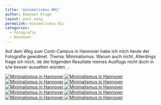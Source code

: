 ```yaml
---
title: 'minimalismus #01'
author: Emanuel Kluge
layout: post.swig
permalink: minimalismus-01/
categories:
  - Fotografie
  - Hannover
---
```


Auf dem Weg zum Conti-Campus in Hannover habe ich mich heute der Fotografie gewidmet. Thema: Minimalismus. Warum auch nicht. Allerdings frage ich mich, ob die folgenden Resultate meines Ausflugs nicht doch in s/w besser aussehen würden &hellip;

<a href="/archive/wp-content/uploads/2010/05/minimalismus-hannover-06.jpg" rel="lightbox">
  <noscript data-src="/archive/wp-content/uploads/2010/05/minimalismus-hannover-06-480x319.jpg" data-alt="Minimalismus in Hannover">
<img src="/archive/wp-content/uploads/2010/05/minimalismus-hannover-06-480x319.jpg" alt="Minimalismus in Hannover">
</noscript>
</a>

<a href="/archive/wp-content/uploads/2010/05/minimalismus-hannover-01.jpg" rel="lightbox">
  <noscript data-src="/archive/wp-content/uploads/2010/05/minimalismus-hannover-01-480x319.jpg" data-alt="Minimalismus in Hannover">
<img src="/archive/wp-content/uploads/2010/05/minimalismus-hannover-01-480x319.jpg" alt="Minimalismus in Hannover">
</noscript>
</a>

<a href="/archive/wp-content/uploads/2010/05/minimalismus-hannover-02.jpg" rel="lightbox">
  <noscript data-src="/archive/wp-content/uploads/2010/05/minimalismus-hannover-02-480x319.jpg" data-alt="Minimalismus in Hannover">
<img src="/archive/wp-content/uploads/2010/05/minimalismus-hannover-02-480x319.jpg" alt="Minimalismus in Hannover">
</noscript>
</a>

<a href="/archive/wp-content/uploads/2010/05/minimalismus-hannover-03.jpg" rel="lightbox">
  <noscript data-src="/archive/wp-content/uploads/2010/05/minimalismus-hannover-03-480x319.jpg" data-alt="Minimalismus in Hannover">
<img src="/archive/wp-content/uploads/2010/05/minimalismus-hannover-03-480x319.jpg" alt="Minimalismus in Hannover">
</noscript>
</a>

<a href="/archive/wp-content/uploads/2010/05/minimalismus-hannover-04.jpg" rel="lightbox">
  <noscript data-src="/archive/wp-content/uploads/2010/05/minimalismus-hannover-04-480x319.jpg" data-alt="Minimalismus in Hannover">
<img src="/archive/wp-content/uploads/2010/05/minimalismus-hannover-04-480x319.jpg" alt="Minimalismus in Hannover">
</noscript>
</a>

<a href="/archive/wp-content/uploads/2010/05/minimalismus-hannover-05.jpg" rel="lightbox">
  <noscript data-src="/archive/wp-content/uploads/2010/05/minimalismus-hannover-05-480x319.jpg" data-alt="Minimalismus in Hannover">
<img src="/archive/wp-content/uploads/2010/05/minimalismus-hannover-05-480x319.jpg" alt="Minimalismus in Hannover">
</noscript>
</a>

<a href="/archive/wp-content/uploads/2010/05/minimalismus-hannover-07.jpg" rel="lightbox">
  <noscript data-src="/archive/wp-content/uploads/2010/05/minimalismus-hannover-07-480x319.jpg" data-alt="Minimalismus in Hannover">
<img src="/archive/wp-content/uploads/2010/05/minimalismus-hannover-07-480x319.jpg" alt="Minimalismus in Hannover">
</noscript>
</a>

<a href="/archive/wp-content/uploads/2010/05/minimalismus-hannover-08.jpg" rel="lightbox">
  <noscript data-src="/archive/wp-content/uploads/2010/05/minimalismus-hannover-08-480x319.jpg" data-alt="Minimalismus in Hannover">
<img src="/archive/wp-content/uploads/2010/05/minimalismus-hannover-08-480x319.jpg" alt="Minimalismus in Hannover">
</noscript>
</a>

<a href="/archive/wp-content/uploads/2010/05/minimalismus-hannover-09.jpg" rel="lightbox">
  <noscript data-src="/archive/wp-content/uploads/2010/05/minimalismus-hannover-09-480x319.jpg" data-alt="Minimalismus in Hannover">
<img src="/archive/wp-content/uploads/2010/05/minimalismus-hannover-09-480x319.jpg" alt="Minimalismus in Hannover">
</noscript>
</a>

<a href="/archive/wp-content/uploads/2010/05/minimalismus-hannover-10.jpg" rel="lightbox">
  <noscript data-src="/archive/wp-content/uploads/2010/05/minimalismus-hannover-10-480x319.jpg" data-alt="Minimalismus in Hannover">
<img src="/archive/wp-content/uploads/2010/05/minimalismus-hannover-10-480x319.jpg" alt="Minimalismus in Hannover">
</noscript>
</a>
